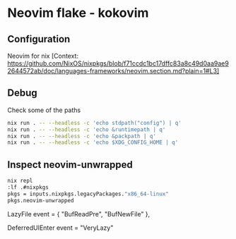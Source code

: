# Neovim flake - kokovim
## Configuration

Neovim for nix [Context: https://github.com/NixOS/nixpkgs/blob/f71ccdc1bc17dffc83a8c49d0aa9ae92644572ab/doc/languages-frameworks/neovim.section.md?plain=1#L3]

## Debug

Check some of the paths
``` bash
nix run . -- --headless -c 'echo stdpath("config") | q'
nix run . -- --headless -c 'echo &runtimepath | q'
nix run . -- --headless -c 'echo &packpath | q'
nix run . -- --headless -c 'echo $XDG_CONFIG_HOME | q'
```

## Inspect neovim-unwrapped

``` bash
nix repl
:lf .#nixpkgs
pkgs = inputs.nixpkgs.legacyPackages."x86_64-linux"
pkgs.neovim-unwrapped
```

LazyFile
event = { "BufReadPre", "BufNewFile" },

DeferredUIEnter
event = "VeryLazy"
